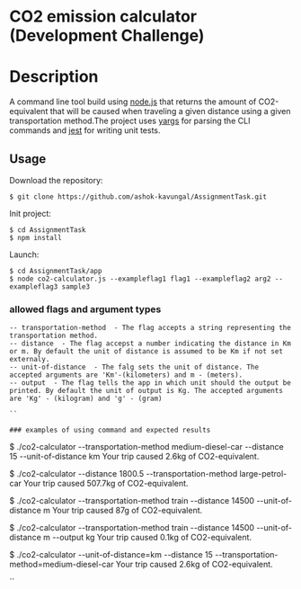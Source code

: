 # CO2 emission calculator (Development Challenge)


Description
=======

A command line tool build using [node.js](https://nodejs.org/en/) that returns the amount of CO2-equivalent that will be caused when traveling a given distance using a given transportation method.The project uses [yargs](http://yargs.js.org/) for parsing the CLI commands and [jest](https://jestjs.io/en/) for writing unit tests. 


## Usage

Download the repository:
```
$ git clone https://github.com/ashok-kavungal/AssignmentTask.git
```

Init project:
```
$ cd AssignmentTask
$ npm install
```
Launch:
```
$ cd AssignmentTask/app
$ node co2-calculator.js --exampleflag1 flag1 --exampleflag2 arg2 --exampleflag3 sample3
```

### allowed flags and argument types
```
-- transportation-method  - The flag accepts a string representing the transportation method.
-- distance  - The flag accepst a number indicating the distance in Km or m. By default the unit of distance is assumed to be Km if not set externaly.
-- unit-of-distance  - The falg sets the unit of distance. The accepted arguments are 'Km'-(kilometers) and m - (meters).
-- output  - The flag tells the app in which unit should the output be printed. By default the unit of output is Kg. The accepted arguments are 'Kg' - (kilogram) and 'g' - (gram)

``

### examples of using command and expected results
```
$ ./co2-calculator --transportation-method medium-diesel-car --distance 15 --unit-of-distance km
Your trip caused 2.6kg of CO2-equivalent.

$ ./co2-calculator --distance 1800.5 --transportation-method large-petrol-car
Your trip caused 507.7kg of CO2-equivalent.

$ ./co2-calculator --transportation-method train --distance 14500 --unit-of-distance m
Your trip caused 87g of CO2-equivalent.

$ ./co2-calculator --transportation-method train --distance 14500 --unit-of-distance m --output kg
Your trip caused 0.1kg of CO2-equivalent.

$ ./co2-calculator --unit-of-distance=km --distance 15 --transportation-method=medium-diesel-car
Your trip caused 2.6kg of CO2-equivalent.


``
